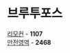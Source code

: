 # 브루투포스
[리모컨](https://github.com/wayandway/algorithms-cpp/blob/master/BOJ/Bruteforcing/1107.cpp) - **1107** <br>
[안전영역](https://github.com/wayandway/algorithms-cpp/blob/master/BOJ/Bruteforcing/2468.cpp) - **2468** <br>